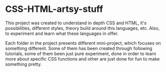 # CSS-HTML-artsy-stuff

This project was created to understand in depth CSS and HTML, it's possibilities, different styles, theory build around this languages, etc. Also, to experiment and learn what these languages in offer. 

Each folder in the project presents different mini-project, which focuses on something different. Some of them has been created through following tutorials, some of them been just pure experiment, done in order to learn more about specific CSS functions and other are just done for fun to make something pretty.